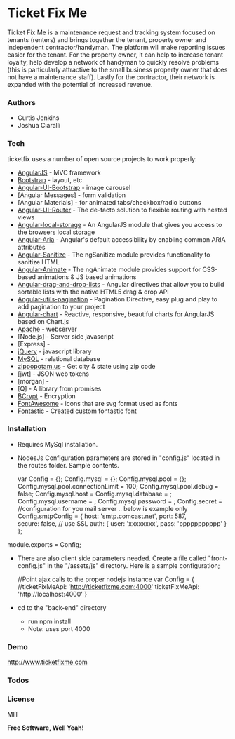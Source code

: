 # Ticket Fix Me

Ticket Fix Me is a maintenance request and tracking system focused on tenants (renters) and brings together the tenant, property owner and independent contractor/handyman. The platform will make reporting issues easier for the tenant.  For the property owner, it can help to increase tenant loyalty, help develop a network of handyman to quickly resolve problems (this is particularly attractive to the small business property owner that does not have a maintenance staff).  Lastly for the contractor, their network is expanded with the potential of increased revenue.

### Authors
- Curtis Jenkins
- Joshua Ciaralli

### Tech

ticketfix uses a number of open source projects to work properly:

* [AngularJS] - MVC framework
* [Bootstrap] - layout, etc.
* [Angular-UI-Bootstrap] - image carousel
* [Angular Messages] - form validation
* [Angular Materials] - for animated tabs/checkbox/radio buttons
* [Angular-UI-Router] - The de-facto solution to flexible routing with nested views
* [Angular-local-storage] - An AngularJS module that gives you access to the browsers local storage
* [Angular-Aria] - Angular's default accessibility by enabling common ARIA attributes
* [Angular-Sanitize] - The ngSanitize module provides functionality to sanitize HTML
* [Angular-Animate] - The ngAnimate module provides support for CSS-based animations & JS based animations
* [Angular-drag-and-drop-lists] - Angular directives that allow you to build sortable lists with the native HTML5 drag & drop API
* [Angular-utils-pagination] - Pagination Directive, easy plug and play to add pagination to your project 
* [Angular-chart] - Reactive, responsive, beautiful charts for AngularJS based on Chart.js
* [Apache] - webserver
* [Node.js] - Server side javascript
* [Express] - 
* [jQuery] - javascript library
* [MySQL] - relational database
* [zippopotam.us] - Get city & state using zip code
* [jwt] - JSON web tokens
* [morgan] -
* [Q] - A library from promises
* [BCrypt] - Encryption
* [FontAwesome] - icons that are svg format used as fonts
* [Fontastic] - Created custom fontastic font

### Installation
  - Requires MySql installation.  
  - NodesJs Configuration parameters are stored in "config.js" located in the routes folder.  Sample contents.

    var Config = {};
    Config.mysql = {};
    Config.mysql.pool = {};
    Config.mysql.pool.connectionLimit = 100;
    Config.mysql.pool.debug = false;
    Config.mysql.host = <your MySql host name>
    Config.mysql.database = <database name>;
    Config.mysql.username = <your username>;
    Config.mysql.password = <your password>;
    Config.secret = <secret string for Json Web Tokens>
    //configuration for you mail server .. below is example only
    Config.smtpConfig =  {
      host: 'smtp.comcast.net',
      port: 587,  
      secure: false, // use SSL
      auth: {
          user: 'xxxxxxxx',
          pass: 'ppppppppppp'
      }
  };

  module.exports = Config;
 
- There are also client side parameters needed.  Create a file called "front-config.js" in the "/assets/js" directory.  Here is a sample configuration;

    //Point ajax calls to the proper nodejs instance
    var Config = {
       //ticketFixMeApi: 'http://ticketfixme.com:4000'
      ticketFixMeApi: 'http://localhost:4000'
      }

- cd to the "back-end" directory
    * run npm install
    * Note: uses port 4000

### Demo

http://www.ticketfixme.com

### Todos


### License

MIT


**Free Software, Well Yeah!**

[//]: # (These are reference links used in the body of this note and get stripped out when the markdown processor does its job. There is no need to format nicely because it shouldn't be seen. Thanks SO - http://stackoverflow.com/questions/4823468/store-comments-in-markdown-syntax)


   [PHP]: <http://www.php.net/>
   [MySQL]: <http://mysql.com>
   [Apache]: <http://apache.org>
   [Bootstrap]: <http://twitter.github.com/bootstrap/>
   [AngularJS]: <http://angularjs.org>
   [jQuery]: <http://jquery.com>
   [Angular-UI-Router]: <https://angular-ui.github.io/ui-router/>
   [Angular-UI-Bootstrap]: <https://angular-ui.github.io/bootstrap/>
   [Angular-local-storage]:<https://github.com/grevory/angular-local-storage>
   [Angular-Messages]: <https://docs.angularjs.org/api/ngMessages>
   [Angular-Aria]:https://docs.angularjs.org/guide/accessibility
   [Angular-Sanitize]: <https://docs.angularjs.org/api/ngSanitize>
   [Angular-Animate]: <https://docs.angularjs.org/api/ngAnimate>
   [Angular-drag-and-drop-lists]: <https://github.com/marceljuenemann/angular-drag-and-drop-lists>
   [Angular-utils-pagination]: <https://github.com/michaelbromley/angularUtils/tree/master/src/directives/pagination>
   [Angular-chart]: <http://jtblin.github.io/angular-chart.js/>
   [Passport]: <http://passportjs.org/>
   [BCrypt]: <https://github.com/ncb000gt/node.bcrypt.js/>
   [zippopotam.us]: <http://www.zippopotam.us/>
   [FontAwesome]: <http://fontawesome.io/>
   [Fontastic]: <http://fontastic.me/>
